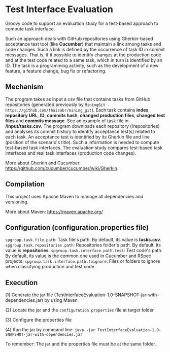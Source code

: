 Test Interface Evaluation
==========

Groovy code to support an evaluation study for a test-based approach to compute task interface.

Such an approach deals with GitHub repositories using Gherkin-based acceptance test tool (like <b>Cucumber</b>) that maintain a link among tasks and code changes. Such a link is defined by the occurrence of task ID in commit messages. That is, if it possible to identify changes at the production code and at the test code related to a same task, which in turn is identified by an ID.
The task is a programming activity, such as the development of a new feature, a feature change, bug fix or refactoring.

Mechanism
-
The program takes as input a csv file that contains tasks from GitHub repositories (generated previously by `MiningGit - https://github.com/thaisabr/mining_git`).
Each task contains <b>index</b>, <b>repository URL</b>, <b>ID</b>, <b>commits hash</b>, <b>changed production files</b>, <b>changed test files</b> and <b>commits message</b>. See an example of task file in <b>/input/tasks.csv</b>.
The program downloads each repository (/repositories) and analyses its commit history to identify acceptance test(s) related to each task. An acceptance test is identified by its Gherkin file and line (position of the scenario's title). Such a information is needed to compute test-based task interfaces.
The evaluation study compares test-based task interfaces and real task interfaces (production code changes).

More about Gherkin and Cucumber: https://github.com/cucumber/cucumber/wiki/Gherkin.

Compilation
-
This project uses Apache Maven to manage all dependencies and versioning. 

More about Maven: https://maven.apache.org/

Configuration (configuration.properties file)
-
`spgroup.task.file.path`:  Task file's path. By default, its value is <b>tasks.csv</b>. 
`spgroup.task.repositories.path`: Repositories folder's path. By default, its value is <b>repositories</b>.
`spgroup.task.interface.path.test`: Test code's path. By default, its value is the common one used in Cucumber and RSpec projects.
`spgroup.task.interface.path.toignore`: Files or folders to ignore when classifying production and test code.

Execution
-
(1) Generate the jar file (TestInterfaceEvaluation-1.0-SNAPSHOT-jar-with-dependencies.jar) by using Maven

(2) Locate the jar and the `configuration.properties` file at target folder

(3) Configure the properties file

(4) Run the jar by command line: `java -jar TestInterfaceEvaluation-1.0-SNAPSHOT-jar-with-dependencies.jar`


To remember: The jar and the properties file must be at the same folder.